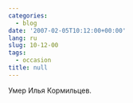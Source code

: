 ```yaml
---
categories:
  - blog
date: '2007-02-05T10:12:00+00:00'
lang: ru
slug: 10-12-00
tags:
  - occasion
title: null
---
```




Умер Илья Кормильцев.